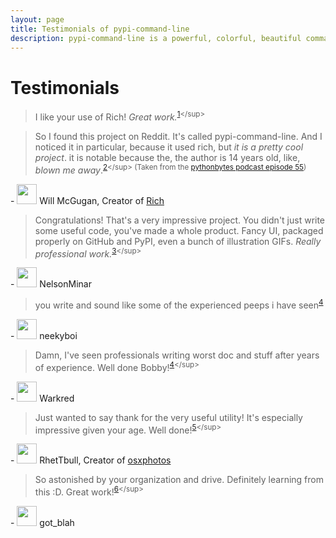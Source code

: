 ```yaml
---
layout: page
title: Testimonials of pypi-command-line
description: pypi-command-line is a powerful, colorful, beautiful command line interface for pypi.org that is well maintained
---
```


# Testimonials

> I like your use of Rich! _Great work._<sup>[1](https://www.reddit.com/r/Python/comments/q8rrx7/i_made_a_commandlineinterface_for_pypi_as_a_14/#:~:text=i%20like%20your%20use%20of%20rich!%20great%20work.)</sup>

> So I found this project on Reddit. It's called pypi-command-line. And I noticed it in particular, because it used rich, but _it is a pretty cool project_. it is notable because the, the author is 14 years old, like, _blown me away_.<sup>[2](https://pythonbytes.fm/episodes/transcript/255/closember-eve-the-cure-for-hacktoberfest#:~:text=So%20I%20found,blown%20me%20away.)</sup> (Taken from the [pythonbytes podcast episode 55](https://pythonbytes.fm/episodes/show/255/closember-eve-the-cure-for-hacktoberfest))

\- <a href="https://github.com/willmcgugan" title="Will's GitHub Profile" target="_blank"><img id=testimonial-image src="https://avatars.githubusercontent.com/u/554369" width=32 /></a> <span id=testimonial-text>Will McGugan, Creator of [Rich](https://pypi.org/project/rich/)</span>

> Congratulations! That's a very impressive project. You didn't just write some useful code, you've made a whole product. Fancy UI, packaged properly on GitHub and PyPI, even a bunch of illustration GIFs. _Really professional work._<sup>[3](https://www.reddit.com/r/Python/comments/q8rrx7/i_made_a_commandlineinterface_for_pypi_as_a_14/#:~:text=congratulations!%20that's%20a%20very%20impressive%20project.%20you%20didn't%20just%20write%20some%20useful%20code%2C%20you've%20made%20a%20whole%20product.%20fancy%20ui%2C%20packaged%20properly%20on%20github%20and%20pypi%2C%20even%20a%20bunch%20of%20illustration%20gifs.%20really%20professional%20work.)</sup>

\- <a href="https://www.reddit.com/user/NelsonMinar/" title="NelsonMinar's Reddit Profile" target="_blank"><img id="testimonial-image" src="https://i.redd.it/snoovatar/avatars/b0683647-7fcd-47d7-9bb6-b5aa9815144d.png" width=32 /></a> <span id=testimonial-text>NelsonMinar</span>

> you write and sound like some of the experienced peeps i have seen<sup>[4](https://www.reddit.com/r/Python/comments/q8rrx7/i_made_a_commandlineinterface_for_pypi_as_a_14/#:~:text=you%20write%20and%20sound%20like%20some%20of%20the%20experienced%20peeps%20i%20have%20seen)</sup>

\- <a href="https://www.reddit.com/user/neekyboi/" title="neekyboi's Reddit Profile" target="_blank"><img id="testimonial-image" src="https://i.redd.it/snoovatar/avatars/f09b48d9-fbdc-4c6c-9980-861503b70bcf.png" width=32 /></a> <span id=testimonial-text>neekyboi</span>

> Damn, I've seen professionals writing worst doc and stuff after years of experience. Well done Bobby!<sup>[4](https://www.reddit.com/r/Python/comments/q8rrx7/i_made_a_commandlineinterface_for_pypi_as_a_14/#:~:text=damn%2C%20i've%20seen%20professionals%20writing%20worst%20doc%20and%20stuff%20after%20years%20of%20experience.%20well%20done%20bobby!)</sup>

\- <a href="https://www.reddit.com/user/Warkred/" title="Warkred's Reddit Profile" target="_blank"><img id="testimonial-image" src="https://www.redditstatic.com/avatars/defaults/v2/avatar_default_0.png" width=32 /></a> <span id=testimonial-text>Warkred</span>

> Just wanted to say thank for the very useful utility! It's especially impressive given your age. Well done!<sup>[5](https://github.com/wasi-master/pypi-command-line/issues/8#:~:text=just%20wanted%20to%20say%20thank%20for%20the%20very%20useful%20utility!%20It%27s%20especially%20impressive%20given%20your%20age.%20Well%20done!)</sup>

\- <a href="https://github.com/RhetTbull" title="RhetTbull's GitHub Profile" target="_blank"><img id="testimonial-image" src="https://github.com/RhetTbull.png" width=32 /></a> <span id=testimonial-text>RhetTbull, Creator of [osxphotos](https://github.com/RhetTbull/osxphotos)</span>

> So astonished by your organization and drive. Definitely learning from this :D. Great work!<sup>[6](https://www.reddit.com/r/Python/comments/q8rrx7/i_made_a_commandlineinterface_for_pypi_as_a_14/#:~:text=so%20astonished%20by%20your%20organization%20and%20drive.%20definitely%20learning%20from%20this%20%3Ad.%20great%20work!)</sup>

\- <a href="https://www.reddit.com/user/got_blah/" title="got_blah's Reddit Profile" target="_blank"><img id="testimonial-image" src="https://i.redd.it/snoovatar/avatars/db6a1481-553b-4fb4-a746-67fb7047c33f.png" width=32 /></a> <span id=testimonial-text>got_blah</span>